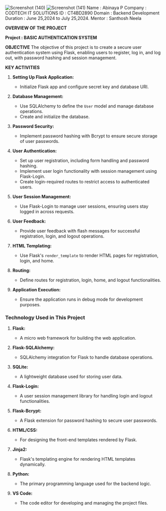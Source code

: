 ![Screenshot (140)](https://github.com/user-attachments/assets/a8758c41-6430-491d-9b9b-1e9fe4095e2a)
![Screenshot (141)](https://github.com/user-attachments/assets/ed275637-5498-4ac0-953d-3e2eebf5c80f)
Name : Abinaya P
Company : CODTECH IT SOLUTIONS
ID : CT4BD2890
Domain : Backend Development
Duration : June 25,2024 to July 25,2024.
Mentor : Santhosh Neela

**OVERVIEW OF THE PROJECT**

**Project : BASIC AUTHENTICATION SYSTEM**

**OBJECTIVE**
The objective of this project is to create a secure user authentication system using Flask, enabling users to register, log in, and log out, with password hashing and session management.

**KEY ACTIVITIES**


1. **Setting Up Flask Application:**
   - Initialize Flask app and configure secret key and database URI.

2. **Database Management:**
   - Use SQLAlchemy to define the `User` model and manage database operations.
   - Create and initialize the database.

3. **Password Security:**
   - Implement password hashing with Bcrypt to ensure secure storage of user passwords.

4. **User Authentication:**
   - Set up user registration, including form handling and password hashing.
   - Implement user login functionality with session management using Flask-Login.
   - Create login-required routes to restrict access to authenticated users.

5. **User Session Management:**
   - Use Flask-Login to manage user sessions, ensuring users stay logged in across requests.

6. **User Feedback:**
   - Provide user feedback with flash messages for successful registration, login, and logout operations.

7. **HTML Templating:**
   - Use Flask's `render_template` to render HTML pages for registration, login, and home.

8. **Routing:**
   - Define routes for registration, login, home, and logout functionalities.

9. **Application Execution:**
   - Ensure the application runs in debug mode for development purposes.
  
### Technology Used in This Project

1. **Flask:**
   - A micro web framework for building the web application.

2. **Flask-SQLAlchemy:**
   - SQLAlchemy integration for Flask to handle database operations.

3. **SQLite:**
   - A lightweight database used for storing user data.

4. **Flask-Login:**
   - A user session management library for handling login and logout functionalities.

5. **Flask-Bcrypt:**
   - A Flask extension for password hashing to secure user passwords.

6. **HTML/CSS:**
   - For designing the front-end templates rendered by Flask.

7. **Jinja2:**
   - Flask's templating engine for rendering HTML templates dynamically.

8. **Python:**
   - The primary programming language used for the backend logic.

9. **VS Code:**
   - The code editor for developing and managing the project files.


